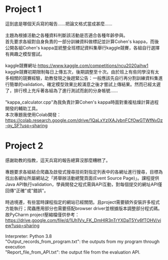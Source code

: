 # Project 1
這到底是哪個天兵寫的報告......把論文格式當成甚麼......<br>
<br>
主題為根據活動之各種資料判斷該活動是否適合各種年齡參與。<br>
首先要求各組對自身負責的一部分訓練資料做標記並計算Cohen's kappa，而後公開各組Cohen's kappa並統整全班標記資料集舉行kaggle競賽，各組自行選擇有興趣之模型嘗試。<br>
<br>
kaggle競賽網址:https://www.kaggle.com/competitions/ncu2020aihw1<br>
kaggle競賽初期限制每日上傳五次，後期調整至十次。由於班上有些同學沒有太多相關的競賽經驗，助教發現之後趕緊公告：一般應該先自行再分割訓練資料集進行簡單的validation，確定模型效果比較滿意之後才嘗試上傳結果。然而已經太遲了，排行榜上充斥著各組為了進行測試而創的分身帳號......<br>
<br>
"kappa_calculator.cpp"為我負責計算Cohen's kappa時面對重複枯燥計算過程開發的輔助工具。<br>
本次專題我使用Colab開發：https://colab.research.google.com/drive/1QaLxYzlXAJybnFCfOwGTWfNvDz-qy_SF?usp=sharing
# Project 2
感謝助教的指教，這天兵寫的報告總算沒那麼糟糕了。<br>
<br>
專題要求各組結合爬蟲及啟發式搜尋技術對指定列表中的各網址進行搜尋，目標為找出各網址所屬網站之「將舉辦活動總覽頁面(Event Source Page)」。課程提供Java API執行validation，學員開發之程式需與API互動，對每個提交的網址API僅回傳"正確"或"錯誤"。<br>
<br>
時過境遷，有些當時課程指定的網站已經關閉。且project需要額外安裝許多程式方能執行；爬蟲應用部分也需要搭配browser driver並根據版本調整部分程式碼。故PyCharm project壓縮檔僅供參考：https://drive.google.com/file/d/1Uh1Vv_FK_DmHlR3nTrYXDaT5Yv6fTOHV/view?usp=sharing<br>
<br>
Interpreter: Python 3.8<br>
"Output_records_from_program.txt": the outputs from my program through execution<br>
"Report_file_from_API.txt": the output file from the evaluation API.
